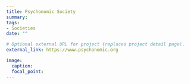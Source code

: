```yaml
---
title: Psychonomic Society
summary: 
tags:
- Societies
date: ""

# Optional external URL for project (replaces project detail page).
external_link: https://www.psychonomic.org

image:
  caption: 
  focal_point: 
---
```

